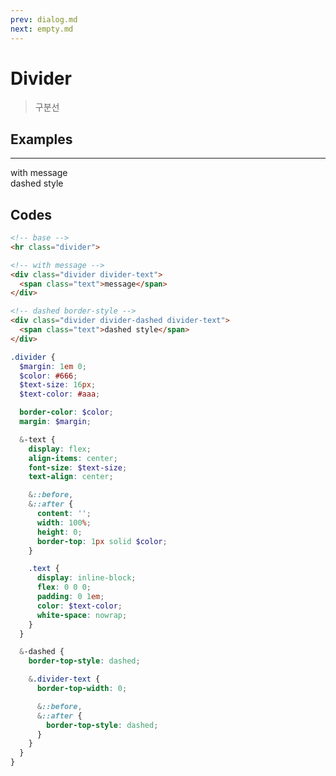 ```yaml
---
prev: dialog.md
next: empty.md
---
```


# Divider

> 구분선

## Examples

<div class="box box-row">
  <hr class="divider">

  <div class="divider divider-text">
    <span class="text">with message</span>
  </div>

  <div class="divider divider-dashed divider-text">
    <span class="text">dashed style</span>
  </div>
</div>

## Codes

<CodeGroup>
  <CodeGroupItem title="html">

```html
<!-- base -->
<hr class="divider">

<!-- with message -->
<div class="divider divider-text">
  <span class="text">message</span>
</div>

<!-- dashed border-style -->
<div class="divider divider-dashed divider-text">
  <span class="text">dashed style</span>
</div>
```

  </CodeGroupItem>
  <CodeGroupItem title="SCSS">

```scss
.divider {
  $margin: 1em 0;
  $color: #666;
  $text-size: 16px;
  $text-color: #aaa;

  border-color: $color;
  margin: $margin;

  &-text {
    display: flex;
    align-items: center;
    font-size: $text-size;
    text-align: center;

    &::before,
    &::after {
      content: '';
      width: 100%;
      height: 0;
      border-top: 1px solid $color;
    }

    .text {
      display: inline-block;
      flex: 0 0 0;
      padding: 0 1em;
      color: $text-color;
      white-space: nowrap;
    }
  }

  &-dashed {
    border-top-style: dashed;

    &.divider-text {
      border-top-width: 0;

      &::before,
      &::after {
        border-top-style: dashed;
      }
    }
  }
}
```

  </CodeGroupItem>
</CodeGroup>

<style lang="scss" scoped>
.divider {
  $margin: 1em 0;
  $color: #666;
  $text-size: 16px;
  $text-color: #aaa;

  border-color: $color;
  margin: $margin;

  &-text {
    display: flex;
    align-items: center;
    font-size: $text-size;
    text-align: center;

    &::before,
    &::after {
      content: '';
      width: 100%;
      height: 0;
      border-top: 1px solid $color;
    }

    .text {
      display: inline-block;
      flex: 0 0 0;
      padding: 0 1em;
      color: $text-color;
      white-space: nowrap;
    }
  }

  &-dashed {
    border-top-style: dashed;

    &.divider-text {
      border-top-width: 0;

      &::before,
      &::after {
        border-top-style: dashed;
      }
    }
  }
}
</style>

